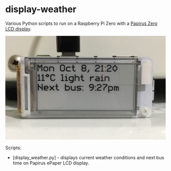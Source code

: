 # display-weather
Various Python scripts to run on a Raspberry Pi Zero with a [Papirus Zero LCD display](https://www.adafruit.com/product/3335).

<img src="images/papirus-zero-display-sm.jpg" alt="Image of Papirus Zero Display showing current weather conditions.">

Scripts:
 - [display_weather.py] - displays current weather conditions and next bus time on Papirus ePaper LCD display.


